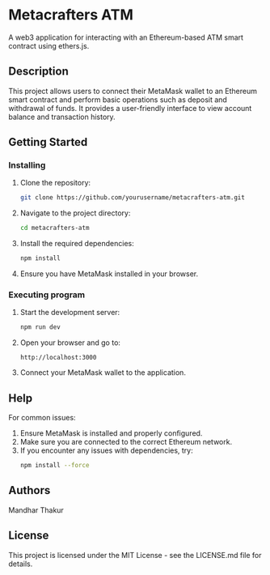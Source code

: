 
# Metacrafters ATM

A web3 application for interacting with an Ethereum-based ATM smart contract using ethers.js.

## Description

This project allows users to connect their MetaMask wallet to an Ethereum smart contract and perform basic operations such as deposit and withdrawal of funds. It provides a user-friendly interface to view account balance and transaction history.

## Getting Started

### Installing

1. Clone the repository:
   ```bash
   git clone https://github.com/yourusername/metacrafters-atm.git
   ```
2. Navigate to the project directory:
   ```bash
   cd metacrafters-atm
   ```
3. Install the required dependencies:
   ```bash
   npm install
   ```
4. Ensure you have MetaMask installed in your browser.

### Executing program

1. Start the development server:
   ```bash
   npm run dev
   ```
2. Open your browser and go to:
   ```
   http://localhost:3000
   ```
3. Connect your MetaMask wallet to the application.

## Help

For common issues:

1. Ensure MetaMask is installed and properly configured.
2. Make sure you are connected to the correct Ethereum network.
3. If you encounter any issues with dependencies, try:
   ```bash
   npm install --force
   ```

## Authors

Mandhar Thakur

## License

This project is licensed under the MIT License - see the LICENSE.md file for details.
